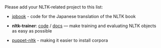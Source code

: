 Please add your NLTK-related project to this list:

* [jpbook](https://github.com/mhagiwara/nltk) - code for the Japanese translation of the NLTK book

* **nltk-trainer**: [code](https://github.com/japerk/nltk-trainer) / [docs](http://nltk-trainer.readthedocs.org) &mdash; make training and evaluating NLTK objects as easy as possible
* [puppet-nltk](https://github.com/datascopeanalytics/puppet-nltk) - making it easier to install corpora


